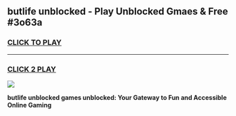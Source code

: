 
## butlife unblocked - Play Unblocked Gmaes & Free #3o63a
<h3>
<a href="https://news.freeplayer.one?title=butlife_unblocked&ref=24F">CLICK TO PLAY</a></h3>
<hr>

<h3>
<a href="https://news.freeplayer.one?title=butlife_unblocked&ref=24F">CLICK 2 PLAY</a>
  
</h3>

<a href="https://news.freeplayer.one?title=butlife_unblocked&ref=24F/"><img src="https://clearcache.store/games.png"></a>


**butlife unblocked games unblocked: Your Gateway to Fun and Accessible Online Gaming**
